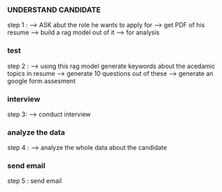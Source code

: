 
### UNDERSTAND CANDIDATE 
step 1 : 
--> ASK abut the role he wants to apply for
--> get PDF of his resume
--> build a rag model out of it
--> for analysis
### test 
step 2 : 
--> using this rag model generate keywords about the acedamic topics in resume
--> generate 10 questions out of these
--> generate an google form assesment
### interview
step 3:
--> conduct interview 
### analyze the data
step 4 :
--> analyze the whole data about the candidate
### send email
step 5 :
send email



